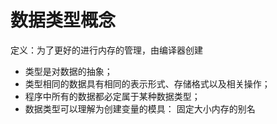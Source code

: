 # 数据类型概念

定义：为了更好的进行内存的管理，由编译器创建

* 类型是对数据的抽象；
* 类型相同的数据具有相同的表示形式、存储格式以及相关操作；
* 程序中所有的数据都必定属于某种数据类型；
* 数据类型可以理解为创建变量的模具： 固定大小内存的别名
